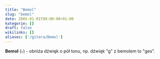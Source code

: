 ```yaml
---
title: "Bemol"
slug: "bemol"
date: 2005-01-01T00:00:00+01:00
kategorie: []
draft: false
wikilinks: []
aliases: ['/gitara/Bemol']
---
```

**Bemol** (♭) - obniża dźwięk o pół tonu, np. dźwięk "g" z bemolem to
"ges".
